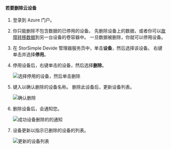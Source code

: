 #### <a name="to-delete-a-cloud-appliance"></a>若要删除云设备

1. 登录到 Azure 门户。
2. 你只能删除不包含数据的已停用的设备。 先删除设备上的数据，或者你可以[故障转移数据](../articles/storsimple/storsimple-8000-device-failover-cloud-appliance.md)到另一台设备的卷容器中。 一旦数据被删除，你就可以停用设备。
3. 在 StorSimple Devide 管理器服务页中，单击**设备**，然后选择该设备。 右键单击并选择**停用**。
4. 停用设备后，右键单击的设备，然后选择**删除**。

    ![选择停用的设备，然后单击删除](./media/storsimple-8000-delete-cloud-appliance/delete-cloud-appliance1.png)

5. 键入以确认删除的设备名称。 删除此设备后，更新设备列表。

    ![确认删除](./media/storsimple-8000-delete-cloud-appliance/delete-cloud-appliance2.png)

6. 删除设备后，会通知您。

    ![成功设备删除的的通知](./media/storsimple-8000-delete-cloud-appliance/delete-cloud-appliance4.png)

7. 设备更新以指示已删除的设备的列表。

    ![更新的设备列表](./media/storsimple-8000-delete-cloud-appliance/delete-cloud-appliance5.png)
